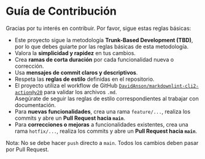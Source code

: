 # Guía de Contribución

Gracias por tu interés en contribuir. Por favor, sigue estas reglas básicas:

- Este proyecto sigue la metodología **Trunk-Based Development (TBD)**, por lo que debes guiarte por las reglas básicas de esta metodología.
- Valora la **simplicidad y rapidez** en tus cambios.
- Crea **ramas de corta duración** por cada funcionalidad nueva o corrección.
- Usa **mensajes de commit claros y descriptivos**.
- Respeta las **reglas de estilo** definidas en el repositorio.
- El proyecto utiliza el workflow de GitHub [`DavidAnson/markdownlint-cli2-action@v20`](https://github.com/DavidAnson/markdownlint-cli2-action) para validar los archivos `.md`.  
  Asegúrate de seguir las reglas de estilo correspondientes al trabajar con documentación.
- Para **nuevas funcionalidades**, crea una rama `feature/...`, realiza los commits y abre un **Pull Request hacia `main`**.
- Para **correcciones o mejoras** a funcionalidades existentes, crea una rama `hotfix/...`, realiza los commits y abre un **Pull Request hacia `main`**.

Nota: No se debe hacer `push` directo a `main`. Todos los cambios deben pasar por Pull Request.
